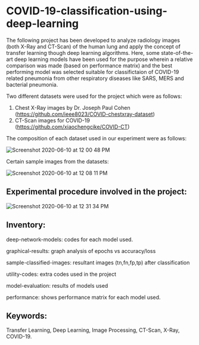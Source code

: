 # COVID-19-classification-using-deep-learning

The following project has been developed to analyze radiology images (both X-Ray and CT-Scan) of the human lung and apply the concept of transfer learning though deep learning algorithms. Here, some state-of-the-art deep learning models have been used for the purpose wherein a relative comparison was made (based on performance matrix) and the best performing model was selected suitable for classifictaion of COVID-19 related pneumonia from other respiratory diseases like SARS, MERS and bacterial pneumonia.

Two different datasets were used for the project which were as follows:
1. Chest X-Ray images by Dr. Joseph Paul Cohen (https://github.com/ieee8023/COVID-chestxray-dataset)
2. CT-Scan images for COVID-19 (https://github.com/xiaochengcike/COVID-CT)

The composition of each dataset used in our experiment were as follows:

![Screenshot 2020-06-10 at 12 00 48 PM](https://user-images.githubusercontent.com/66628385/84234567-1e0ab280-ab12-11ea-8bd2-f4786d4596e9.png)



Certain sample images from the datasets:

![Screenshot 2020-06-10 at 12 08 11 PM](https://user-images.githubusercontent.com/66628385/84235303-42b35a00-ab13-11ea-9065-9517415fa23c.png)

## Experimental procedure involved in the project:

![Screenshot 2020-06-10 at 12 31 34 PM](https://user-images.githubusercontent.com/66628385/84237118-688e2e00-ab16-11ea-9153-451f7d95619e.png)


## Inventory:

deep-network-models: codes for each model used.

graphical-results: graph analysis of epochs vs accuracy/loss

sample-classified-images: resultant images (tn,fn,fp,tp) after classification

utility-codes: extra codes used in the project

model-evaluation: results of models used

performance: shows performance matrix for each model used.

## Keywords:
Transfer Learning, Deep Learning, Image Processing, CT-Scan, X-Ray, COVID-19.

